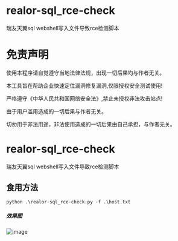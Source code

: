 # realor-sql_rce-check
瑞友天翼sql webshell写入文件导致rce检测脚本

# 免责声明
使用本程序请自觉遵守当地法律法规，出现一切后果均与作者无关。

本工具旨在帮助企业快速定位漏洞修复漏洞,仅限授权安全测试使用!

严格遵守《中华人民共和国网络安全法》,禁止未授权非法攻击站点!

由于用户滥用造成的一切后果与作者无关。

切勿用于非法用途，非法使用造成的一切后果由自己承担，与作者无关。


# realor-sql_rce-check
瑞友天翼sql webshell写入文件导致rce检测脚本


## 食用方法

`
python .\realor-sql_rce-check.py -f .\host.txt
`
##### 效果图

![image](https://user-images.githubusercontent.com/66779835/236744494-679a2e6c-a77c-4fb5-8dbe-db2638fa0434.png)


